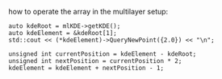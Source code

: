how to operate the array in the multilayer setup:

    auto kdeRoot = mlKDE->getKDE();
    auto kdeElement = &kdeRoot[1]; 
    std::cout << (*kdeElement)->QueryNewPoint({2.0}) << "\n";

    unsigned int currentPosition = kdeElement - kdeRoot;
    unsigned int nextPosition = currentPosition * 2;
    kdeElement = kdeElement + nextPosition - 1;